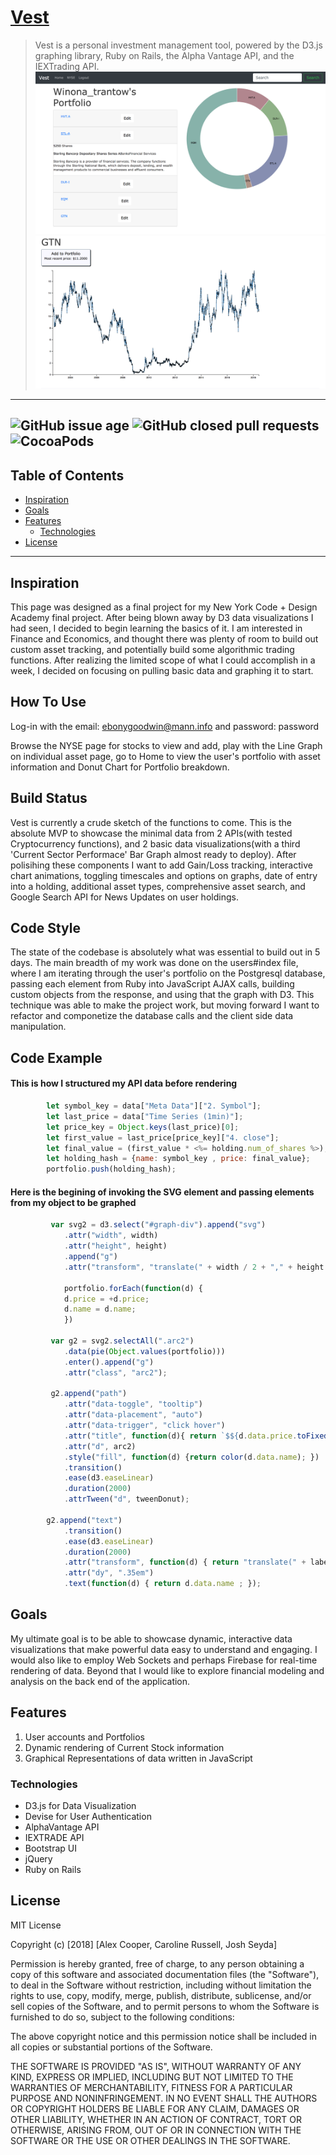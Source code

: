 # [Vest](https://vest-asset-manager.herokuapp.com)
>Vest is a personal investment management tool, powered by the D3.js graphing library, Ruby on Rails, the Alpha Vantage API, and the IEXTrading API.
![Portfolio](https://github.com/joshseyda/vest/blob/master/app/assets/images/Screen%20Shot%202018-06-06%20at%2023.20.31.png?raw=true)
![Asset](https://github.com/joshseyda/vest/blob/master/app/assets/images/Screen%20Shot%202018-06-06%20at%2023.19.59.png?raw=true)
---
![GitHub issue age](https://img.shields.io/badge/created%20on-2018--06--01-brightgreen.svg)
![GitHub closed pull requests](https://img.shields.io/badge/closed%20pull%20requests-07-blue.svg) 
![CocoaPods](https://img.shields.io/cocoapods/l/AFNetworking.svg)
---
## Table of Contents

- [Inspiration](#inspiration)
- [Goals](#goals)
- [Features](#features)
	- [Technologies](#technologies)
- [License](#license)
---
## Inspiration

This page was designed as a final project for my New York Code + Design Academy final project. After being blown away by D3 data visualizations I had seen, I decided to begin learning the basics of it. I am interested in Finance and Economics, and thought there was plenty of room to build out custom asset tracking, and potentially build some algorithmic trading functions. After realizing the limited scope of what I could accomplish in a week, I decided on focusing on pulling basic data and graphing it to start. 

## How To Use

Log-in with the email: ebonygoodwin@mann.info and password: password

Browse the NYSE page for stocks to view and add, play with the Line Graph on individual asset page, go to Home to view the user's portfolio with asset information and Donut Chart for Portfolio breakdown. 

## Build Status

Vest is currently a crude sketch of the functions to come. This is the absolute MVP to showcase the minimal data from 2 APIs(with tested Cryptocurrency functions), and 2 basic data visualizations(with a third 'Current Sector Performace' Bar Graph almost ready to deploy). After polisihing these components I want to add Gain/Loss tracking, interactive chart animations, toggling timescales and options on graphs, date of entry into a holding, additional asset types, comprehensive asset search, and Google Search API for News Updates on user holdings. 

## Code Style

The state of the codebase is absolutely what was essential to build out in 5 days. The main breadth of my work was done on the users#index file, where I am iterating through the user's portfolio on the Postgresql database, passing each element from Ruby into JavaScript AJAX calls, building custom objects from the response, and using that the graph with D3. This technique was able to make the project work, but moving forward I want to refactor and componetize the database calls and the client side data manipulation. 

## Code Example
#### This is how I structured my API data before rendering 
```javascript
        let symbol_key = data["Meta Data"]["2. Symbol"];
        let last_price = data["Time Series (1min)"];
        let price_key = Object.keys(last_price)[0];
        let first_value = last_price[price_key]["4. close"];
        let final_value = (first_value * <%= holding.num_of_shares %>);
        let holding_hash = {name: symbol_key , price: final_value};
        portfolio.push(holding_hash);
```
#### Here is the begining of invoking the SVG element and passing elements from my object to be graphed
```javascript
         var svg2 = d3.select("#graph-div").append("svg")
            .attr("width", width)
            .attr("height", height)
            .append("g")
            .attr("transform", "translate(" + width / 2 + "," + height / 2 + ")");
                            
            portfolio.forEach(function(d) {
            d.price = +d.price;
            d.name = d.name;
            })

         var g2 = svg2.selectAll(".arc2")
            .data(pie(Object.values(portfolio)))
            .enter().append("g")
            .attr("class", "arc2");

         g2.append("path")
            .attr("data-toggle", "tooltip")
            .attr("data-placement", "auto")
            .attr("data-trigger", "click hover")
            .attr("title", function(d){ return `$${d.data.price.toFixed(2)}`})
            .attr("d", arc2)
            .style("fill", function(d) {return color(d.data.name); })
            .transition()
            .ease(d3.easeLinear)
            .duration(2000)
            .attrTween("d", tweenDonut);

        g2.append("text")
            .transition()
            .ease(d3.easeLinear)
            .duration(2000)
            .attr("transform", function(d) { return "translate(" + labelArc.centroid(d) + ")"; })
            .attr("dy", ".35em")
            .text(function(d) { return d.data.name ; }); 
```
## Goals

My ultimate goal is to be able to showcase dynamic, interactive data visualizations that make powerful data easy to understand and engaging. I would also like to employ Web Sockets and perhaps Firebase for real-time rendering of data. Beyond that I would like to explore financial modeling and analysis on the back end of the application.

## Features

1. User accounts and Portfolios
2. Dynamic rendering of Current Stock information
3. Graphical Representations of data written in JavaScript

### Technologies

* D3.js for Data Visualization
* Devise for User Authentication
* AlphaVantage API
* IEXTRADE API
* Bootstrap UI
* jQuery
* Ruby on Rails



## License
MIT License

Copyright (c) [2018] [Alex Cooper, Caroline Russell, Josh Seyda]

Permission is hereby granted, free of charge, to any person obtaining a copy
of this software and associated documentation files (the "Software"), to deal
in the Software without restriction, including without limitation the rights
to use, copy, modify, merge, publish, distribute, sublicense, and/or sell
copies of the Software, and to permit persons to whom the Software is
furnished to do so, subject to the following conditions:

The above copyright notice and this permission notice shall be included in all
copies or substantial portions of the Software.

THE SOFTWARE IS PROVIDED "AS IS", WITHOUT WARRANTY OF ANY KIND, EXPRESS OR
IMPLIED, INCLUDING BUT NOT LIMITED TO THE WARRANTIES OF MERCHANTABILITY,
FITNESS FOR A PARTICULAR PURPOSE AND NONINFRINGEMENT. IN NO EVENT SHALL THE
AUTHORS OR COPYRIGHT HOLDERS BE LIABLE FOR ANY CLAIM, DAMAGES OR OTHER
LIABILITY, WHETHER IN AN ACTION OF CONTRACT, TORT OR OTHERWISE, ARISING FROM,
OUT OF OR IN CONNECTION WITH THE SOFTWARE OR THE USE OR OTHER DEALINGS IN THE
SOFTWARE.
